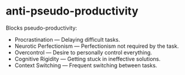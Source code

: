 # anti-pseudo-productivity
Blocks pseudo-productivity:  
- Procrastination — Delaying difficult tasks.
- Neurotic Perfectionism — Perfectionism not required by the task.
- Overcontrol — Desire to personally control everything.
- Cognitive Rigidity — Getting stuck in ineffective solutions.
- Context Switching — Frequent switching between tasks.

